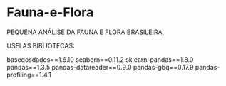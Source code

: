 # Fauna-e-Flora

PEQUENA ANÁLISE DA FAUNA E FLORA BRASILEIRA, 

USEI AS BIBLIOTECAS:

basedosdados==1.6.10
seaborn==0.11.2
sklearn-pandas==1.8.0
pandas==1.3.5
pandas-datareader==0.9.0
pandas-gbq==0.17.9
pandas-profiling==1.4.1
